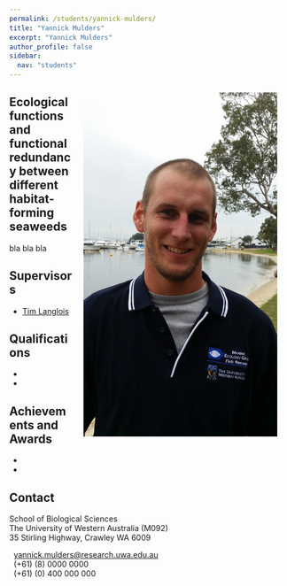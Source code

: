 ```yaml
---
permalink: /students/yannick-mulders/
title: "Yannick Mulders"
excerpt: "Yannick Mulders"
author_profile: false
sidebar:
  nav: "students"
---
```

<img class="philprofile" src='/images/Yannick.jpg' align='right' width="350" hspace="20" vspace="10">

## Ecological functions and functional redundancy between different habitat-forming seaweeds
bla bla bla

## Supervisors
- [Tim Langlois](https://brookegibbons.github.io/academics/tim-langlois/ "Tim Langlois")


## Qualifications
-
-

## Achievements and Awards
-
-

## Contact
<p class="address"><i class="far fa-building"></i> School of Biological Sciences<br>
The University of Western Australia (M092)<br>
35 Stirling Highway, Crawley WA 6009</p>

<p class="phoneemail"><i class="far fa-envelope-open"></i>&nbsp;&nbsp;<a href="mailto:yannick.mulders@research.uwa.edu.au">yannick.mulders@research.uwa.edu.au</a><br>
<i class="fas fa-phone"></i>&nbsp;&nbsp;(+61) (8) 0000 0000<br>
<i class="fas fa-mobile-alt"></i>&nbsp;&nbsp;(+61) (0) 400 000 000<br>

